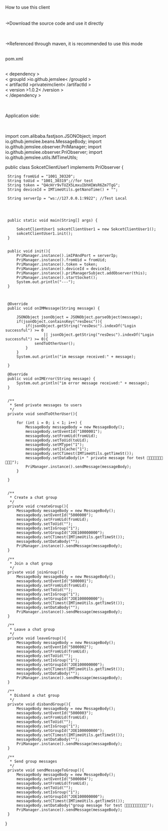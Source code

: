 How to use this client</br></br></br>
->Download the source code and use it directly</br></br></br>

->Referenced through maven, it is recommended to use this mode</br></br>

pom.xml</br></br>

< dependency ></br>
     < groupId >io.github.jemslee< /groupId ></br>
     < artifactId >privateimclient< /artifactId ></br>
     < version >1.0.2< /version ></br>
< /dependency ></br>
</br></br>

Application side:</br></br></br>

import com.alibaba.fastjson.JSONObject;
import io.github.jemslee.beans.MessageBody;
import io.github.jemslee.observer.PriManager;
import io.github.jemslee.observer.PriObserver;
import io.github.jemslee.utils.IMTimeUtils;


public class SokcetClientUser1 implements PriObserver {


     String fromUid = "1001_30320";
     String toUid = "1001_30319";//for test
     String token = "Q4cHrr9vTUZX5LmxuIbhHIWsR6Zm7TgG";
     String deviceId = IMTimeUtils.getNanoTime() + "";

     String serverIp = "ws://127.0.0.1:9922"; //Test Local




     public static void main(String[] args) {

         SokcetClientUser1 sokcetClientUser1 = new SokcetClientUser1();
         sokcetClientUser1.init();
     }


     public void init(){
         PriManager.instance().imIPAndPort = serverIp;
         PriManager.instance().fromUid = fromUid;
         PriManager.instance().token = token;
         PriManager.instance().deviceId = deviceId;
         PriManager.instance().priManagerSubject.addObserver(this);
         PriManager.instance().startSocket();
         System.out.println("---");
     }



     @Override
     public void onIMMessage(String message) {

         JSONObject jsonObject = JSONObject.parseObject(message);
         if(jsonObject.containsKey("resDesc")){
             if(jsonObject.getString("resDesc").indexOf("Login successful") >= 0
                     || jsonObject.getString("resDesc").indexOf("Login successful") >= 0){
                 sendToOtherUser();
             }
         }
         System.out.println("im message received:" + message);

     }

     @Override
     public void onIMError(String message) {
         System.out.println("im error message received:" + message);
     }


     /**
      * Send private messages to users
      */
     private void sendToOtherUser(){

         for (int i = 0; i < 1; i++) {
             MessageBody messageBody = new MessageBody();
             messageBody.setEventId("1000001");
             messageBody.setFromUid(fromUid);
             messageBody.setToUid(toUid);
             messageBody.setMType("1");
             messageBody.setIsCache("1");
             messageBody.setCTimest(IMTimeUtils.getTimeSt());
             messageBody.setDataBody(i+ " private message for test 🍋🍋🍋🍌🍌🍌🍇🍇🍇🍇");
             PriManager.instance().sendMessage(messageBody);
         }

     }


     /**
      * Create a chat group
      */
     private void createGroup(){
         MessageBody messageBody = new MessageBody();
         messageBody.setEventId("5000000");
         messageBody.setFromUid(fromUid);
         messageBody.setToUid("");
         messageBody.setIsGroup("1");
         messageBody.setGroupId("JOE100000000");
         messageBody.setCTimest(IMTimeUtils.getTimeSt());
         messageBody.setDataBody("");
         PriManager.instance().sendMessage(messageBody);
     }

     /**
      * Join a chat group
      */
     private void joinGroup(){
         MessageBody messageBody = new MessageBody();
         messageBody.setEventId("5000001");
         messageBody.setFromUid(fromUid);
         messageBody.setToUid("");
         messageBody.setIsGroup("1");
         messageBody.setGroupId("JOE100000000");
         messageBody.setCTimest(IMTimeUtils.getTimeSt());
         messageBody.setDataBody("");
         PriManager.instance().sendMessage(messageBody);
     }

     /**
      * Leave a chat group
      */
     private void leaveGroup(){
         MessageBody messageBody = new MessageBody();
         messageBody.setEventId("5000002");
         messageBody.setFromUid(fromUid);
         messageBody.setToUid("");
         messageBody.setIsGroup("1");
         messageBody.setGroupId("JOE100000000");
         messageBody.setCTimest(IMTimeUtils.getTimeSt());
         messageBody.setDataBody("");
         PriManager.instance().sendMessage(messageBody);
     }

     /**
      * Disband a chat group
      */
     private void disbandGroup(){
         MessageBody messageBody = new MessageBody();
         messageBody.setEventId("5000003");
         messageBody.setFromUid(fromUid);
         messageBody.setToUid("");
         messageBody.setIsGroup("1");
         messageBody.setGroupId("JOE100000000");
         messageBody.setCTimest(IMTimeUtils.getTimeSt());
         messageBody.setDataBody("");
         PriManager.instance().sendMessage(messageBody);
     }

     /**
      * Send group messages
      */
     private void sendMessageToGroup(){
         MessageBody messageBody = new MessageBody();
         messageBody.setEventId("5000004");
         messageBody.setFromUid(fromUid);
         messageBody.setToUid("");
         messageBody.setIsGroup("1");
         messageBody.setGroupId("JOE100000000");
         messageBody.setCTimest(IMTimeUtils.getTimeSt());
         messageBody.setDataBody("group message for test 🍋🍋🍋🍌🍌🍌🍇🍇🍇🍇");
         PriManager.instance().sendMessage(messageBody);
     }



}

